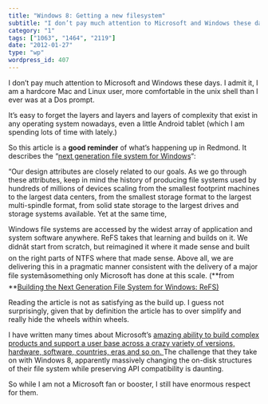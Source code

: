 ```yaml
---
title: "Windows 8: Getting a new filesystem"
subtitle: "I don’t pay much attention to Microsoft and Windows these days. I admit it, I am a hardcore Mac and ..."
category: "1"
tags: ["1063", "1464", "2119"]
date: "2012-01-27"
type: "wp"
wordpress_id: 407
---
```

I don’t pay much attention to Microsoft and Windows these days. I admit it, I am a hardcore Mac and Linux user, more comfortable in the unix shell than I ever was at a Dos prompt.

It’s easy to forget the layers and layers and layers of complexity that exist in any operating system nowadays, even a little Android tablet (which I am spending lots of time with lately.)

So this article is a **good reminder** of what’s happening up in Redmond. It describes the “[next generation file system for Windows](http://blogs.msdn.com/b/b8/archive/2012/01/16/building-the-next-generation-file-system-for-windows-refs.aspx)“:

> 
“Our design attributes are closely related to our goals. As we go through these attributes, keep in mind the history of producing file systems used by hundreds of millions of devices scaling from the smallest footprint machines to the largest data centers, from the smallest storage format to the largest multi-spindle format, from solid state storage to the largest drives and storage systems available. Yet at the same time,

Windows file systems are accessed by the widest array of application and system software anywhere. ReFS takes that learning and builds on it. We didnât start from scratch, but reimagined it where it made sense and built on the right parts of NTFS where that made sense. Above all, we are delivering this in a pragmatic manner consistent with the delivery of a major file systemâsomething only Microsoft has done at this scale. (**from **[Building the Next Generation File System for Windows: ReFS)](http://blogs.msdn.com/b/b8/archive/2012/01/16/building-the-next-generation-file-system-for-windows-refs.aspx)

Reading the article is not as satisfying as the build up. I guess not surprisingly, given that by definition the article has to over simplify and really hide the wheels within wheels.

I have written many times about Microsoft’s [amazing ability to build complex products and support a user base across a crazy variety of versions, hardware, software, countries, eras and so on. ](/imported-20111103233638/2005/1/22/day-of-reckoning-coming-for-microsoft.html) The challenge that they take on with Windows 8, apparently massively changing the on-disk structures of their file system while preserving API compatibility is daunting.

So while I am not a Microsoft fan or booster, I still have enormous respect for them.